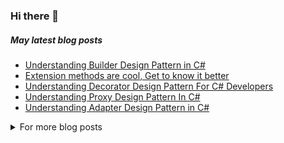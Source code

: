 ### Hi there 👋 

##### May latest blog posts
* [Understanding Builder Design Pattern in C#](https://medium.com/@salimalamdeveloper/understanding-builder-design-pattern-in-c-89977cd930c1)
* [Extension methods are cool, Get to know it better](https://medium.com/@salimalamdeveloper/extension-methods-are-cool-get-to-know-it-better-c143a4cfda)
* [Understanding Decorator Design Pattern For C# Developers](https://medium.com/@salimalamdeveloper/understanding-decorator-design-pattern-for-c-developers-6fe4da25c5ca)
* [Understanding Proxy Design Pattern In C#](https://medium.com/@salimalamdeveloper/understanding-proxy-design-pattern-in-c-359481731738)
* [Understanding Adapter Design Pattern in C#](https://medium.com/@salimalamdeveloper/understanding-adapter-design-pattern-in-c-567cc7e8040f)
<details><summary>For more blog posts</summary>
   https://medium.com/@salimalamdeveloper
</details>

<!--
**salimdeveloper/salimdeveloper** is a ✨ _special_ ✨ repository because its `README.md` (this file) appears on your GitHub profile.

Here are some ideas to get you started:

- 🔭 I’m currently working on ...
- 🌱 I’m currently learning ...
- 👯 I’m looking to collaborate on ...
- 🤔 I’m looking for help with ...
- 💬 Ask me about ...
- 📫 How to reach me: ...
- 😄 Pronouns: ...


